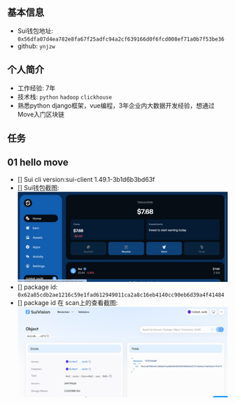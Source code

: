 ## 基本信息
- Sui钱包地址: `0x56dfa07d4ea782e8fa67f25adfc94a2cf639166d0f6fcd008ef71a0b7f53be36`
- github: `ynjzw`

## 个人简介
- 工作经验: 7年
- 技术栈: `python` `hadoop` `clickhouse`
- 熟悉python django框架，vue编程，3年企业内大数据开发经验，想通过Move入门区块链

## 任务

##   01 hello move  
- [] Sui cli version:sui-client 1.49.1-3b1d6b3bd63f
- [] Sui钱包截图: ![Sui钱包截图](./images/sui.png)
- [] package id: `0x62a85cdb2ae1216c59e1fad612949011ca2a8c16eb4140cc90eb6d39a4f41484`
- [] package id 在 scan上的查看截图:![Scan截图](./images/scan.png)
